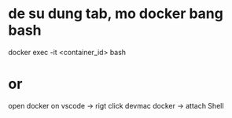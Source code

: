 # de su dung tab, mo docker bang bash
docker exec -it <container_id> bash 
# or
open docker on vscode -> rigt click devmac docker -> attach Shell
